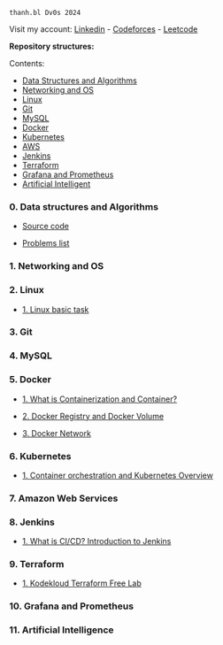 `thanh.bl Dv0s 2024`

Visit my account: [Linkedin](https://www.linkedin.com/in/thanh-bl/) - [Codeforces](https://codeforces.com/profile/thanhbl-chler) - [Leetcode](https://leetcode.com/u/cris_deLamThanh/)

**Repository structures:**

Contents:

- [Data Structures and Algorithms](#0-data-structures-and-algorithms)
- [Networking and OS](#1-networking-and-os)
- [Linux](#2-linux)
- [Git](#3-git)
- [MySQL](#4-mysql)
- [Docker](#5-docker)
- [Kubernetes](#6-kubernetes)
- [AWS](#7-amazon-web-services)
- [Jenkins](#8-jenkins)
- [Terraform](#9-terraform)
- [Grafana and Prometheus](#10-grafana-and-prometheus)
- [Artificial Intelligent](#11-artificial-intelligence)

### 0. Data structures and Algorithms

- [Source code](https://github.com/thanhbl-hust/thanhbl-do-24/tree/main/datastructures-algorithms/src)

- [Problems list](https://github.com/thanhbl-hust/thanhbl-do-24/blob/main/datastructures-algorithms/README.md)

### 1. Networking and OS

### 2. Linux

- [1. Linux basic task]()

### 3. Git

### 4. MySQL

### 5. Docker 

- [1. What is Containerization and Container?]()

- [2. Docker Registry and Docker Volume]()

- [3. Docker Network]()

### 6. Kubernetes

- [1. Container orchestration and Kubernetes Overview]()

### 7. Amazon Web Services

### 8. Jenkins

- [1. What is CI/CD? Introduction to Jenkins]()

### 9. Terraform

- [1. Kodekloud Terraform Free Lab]()

### 10. Grafana and Prometheus

### 11. Artificial Intelligence